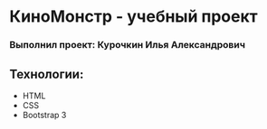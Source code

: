 # КиноМонстр - учебный проект
### Выполнил проект: Курочкин Илья Александрович

## Технологии:
- HTML
- CSS
- Bootstrap 3
